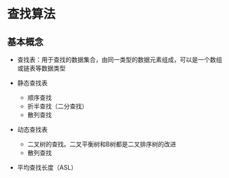 # 查找算法

## 基本概念

- 查找表：用于查找的数据集合，由同一类型的数据元素组成，可以是一个数组或链表等数据类型
- 静态查找表
  - 顺序查找
  - 折半查找（二分查找）
  - 散列查找
- 动态查找表
  - 二叉树的查找。二叉平衡树和B树都是二叉排序树的改进
  - 散列查找

- 平均查找长度（ASL）